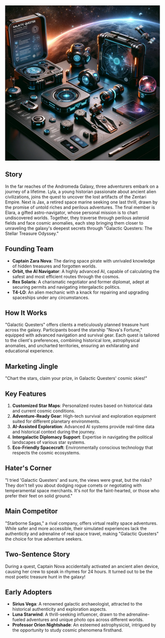 ![Galactic Quester](../assets/8.png)

## Story

In the far reaches of the Andromeda Galaxy, three adventurers embark on a journey of a lifetime. Lyla, a young historian passionate about ancient alien civilizations, joins the quest to uncover the lost artifacts of the Zentari Empire. Next is Jax, a retired space marine seeking one last thrill, drawn by the promise of untold riches and perilous adventures. The final member is Elara, a gifted astro-navigator, whose personal mission is to chart undiscovered worlds. Together, they traverse through perilous asteroid fields and face cosmic anomalies, each step bringing them closer to unraveling the galaxy's deepest secrets through "Galactic Questers: The Stellar Treasure Odyssey."

## Founding Team

- **Captain Zara Nova**: The daring space pirate with unrivaled knowledge of hidden treasures and forgotten worlds.
- **Orbit, the AI Navigator**: A highly advanced AI, capable of calculating the safest and most efficient routes through the cosmos.
- **Rex Solaris**: A charismatic negotiator and former diplomat, adept at securing permits and navigating intergalactic politics.
- **T4-LO**: An alien mechanic with a knack for repairing and upgrading spaceships under any circumstances.

## How It Works

"Galactic Questers" offers clients a meticulously planned treasure hunt across the galaxy. Participants board the starship "Nova's Fortune," equipped with advanced navigation and survival gear. Each quest is tailored to the client's preferences, combining historical lore, astrophysical anomalies, and uncharted territories, ensuring an exhilarating and educational experience.

## Marketing Jingle

"Chart the stars, claim your prize, in Galactic Questers' cosmic skies!"

## Key Features

1. **Customized Star Maps**: Personalized routes based on historical data and current cosmic conditions.
2. **Adventure-Ready Gear**: High-tech survival and exploration equipment suited for different planetary environments.
3. **AI-Assisted Exploration**: Advanced AI systems provide real-time data and historical context during the journey.
4. **Intergalactic Diplomacy Support**: Expertise in navigating the political landscapes of various star systems.
5. **Eco-Friendly Spacecraft**: Environmentally conscious technology that respects the cosmic ecosystems.

## Hater's Corner

"I tried 'Galactic Questers' and sure, the views were great, but the risks? They don't tell you about dodging rogue comets or negotiating with temperamental space merchants. It's not for the faint-hearted, or those who prefer their feet on solid ground."

## Main Competitor

"Starborne Sagas," a rival company, offers virtual reality space adventures. While safer and more accessible, their simulated experiences lack the authenticity and adrenaline of real space travel, making "Galactic Questers" the choice for true adventure seekers.

## Two-Sentence Story

During a quest, Captain Nova accidentally activated an ancient alien device, causing her crew to speak in rhymes for 24 hours. It turned out to be the most poetic treasure hunt in the galaxy!

## Early Adopters

- **Sirius Vega**: A renowned galactic archaeologist, attracted to the historical authenticity and exploration aspects.
- **Luna Starwind**: A thrill-seeking influencer, drawn to the adrenaline-fueled adventures and unique photo ops across different worlds.
- **Professor Orion Nightshade**: An esteemed astrophysicist, intrigued by the opportunity to study cosmic phenomena firsthand.
